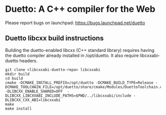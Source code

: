 Duetto: A C++ compiler for the Web
==================================

Please report bugs on launchpad:
https://bugs.launchpad.net/duetto

Duetto libcxx build instructions
--------------------------------

Building the duetto-enabled libcxx (C++ standard library) requires having the duetto
compiler already installed in /opt/duetto. It also require libcxxabi-duetto headers.

```
git clone <libcxxabi-duetto-repo> libcxxabi
mkdir build
cd build
cmake -DCMAKE_INSTALL_PREFIX=/opt/duetto -DCMAKE_BUILD_TYPE=Release -DCMAKE_TOOLCHAIN_FILE=/opt/duetto/share/cmake/Modules/DuettoToolchain.cmake -DLIBCXX_ENABLE_SHARED=OFF  -DLIBCXX_LIBCXXABI_INCLUDE_PATHS=$PWD/../libcxxabi/include -DLIBCXX_CXX_ABI=libcxxabi
make
make install
```
